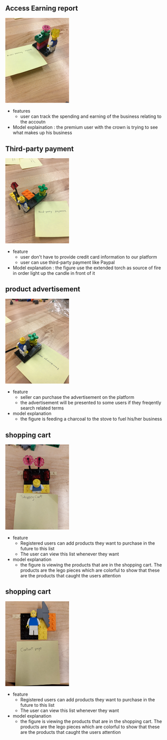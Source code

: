 ## Access Earning report

<img src="./media/Access_Earning_report.JPG" width="200" />

- features
  - user can track the spending and earning of the business relating to the accoutn
- Model explaination
  : the premium user with the crown is trying to see what makes up his business

## Third-party payment

<img src="./media/third-party-payment.JPG" width="200"/>

- feature
  - user don't have to provide credit card information to our platform
  - user can use third-party payment like Paypal
- Model explanation
  : the figure use the extended torch as source of fire in order light up the candle in front of it

## product advertisement

<img src="./media/product-advertisement.JPG" width="200" />

- feature
  - seller can purchase the advertisement on the platform
  - the advertisement will be presented to some users if they freqently search related terms
- model explanation
  - the figure is feeding a charcoal to the stove to fuel his/her business

## shopping cart

<img src="./media/Shopping_Cart.JPG" width="200" />

- feature
  - Registered users can add products they want to purchase in the future to this list
  - The user can view this list whenever they want
- model explanation
  - the figure is viewing the products that are in the shopping cart. The products are the lego pieces which are colorful to show that these are the products that caught the users attention
 
## shopping cart

<img src="./media/Contact_page.jpg" width="200" />

- feature
  - Registered users can add products they want to purchase in the future to this list
  - The user can view this list whenever they want
- model explanation
  - the figure is viewing the products that are in the shopping cart. The products are the lego pieces which are colorful to show that these are the products that caught the users attention
 
